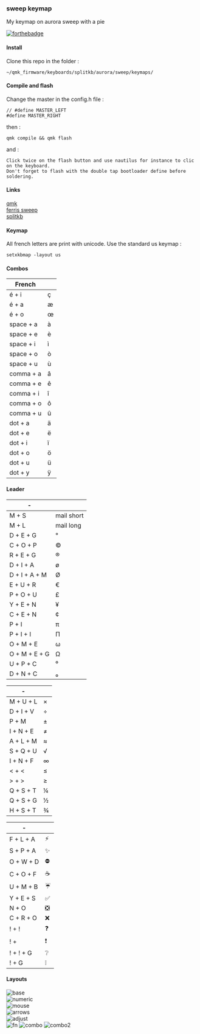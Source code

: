 ### sweep keymap
My keymap on aurora sweep with a pie

[![forthebadge](https://forthebadge.com/images/badges/built-with-love.svg)](https://forthebadge.com)

#### Install

Clone this repo in the folder :

    ~/qmk_firmware/keyboards/splitkb/aurora/sweep/keymaps/

#### Compile and flash

Change the master in the config.h file :

    // #define MASTER_LEFT
    #define MASTER_RIGHT

then :

    qmk compile && qmk flash

and :

    Click twice on the flash button and use nautilus for instance to clic on the keyboard.  
    Don't forget to flash with the double tap bootloader define before soldering.

#### Links

[qmk](https://docs.qmk.fm/#/)  
[ferris sweep](https://github.com/davidphilipbarr/Sweep)  
[splitkb](https://splitkb.com)

#### Keymap

All french letters are print with unicode.
Use the standard us keymap :

    setxkbmap -layout us

#### Combos

|     French       |                        |
|------------------|------------------------|
|   é + i          |   ç                    |
|   é + a          |   æ                    |
|   é + o          |   œ                    |
|   space + a      |   à                    |
|   space + e      |   è                    |
|   space + i      |   ì                    |
|   space + o      |   ò                    |
|   space + u      |   ù                    |
|   comma + a      |   â                    |
|   comma + e      |   ê                    |
|   comma + i      |   î                    |
|   comma + o      |   ô                    |
|   comma + u      |   û                    |
|   dot + a        |   ä                    |
|   dot + e        |   ë                    |
|   dot + i        |   ï                    |
|   dot + o        |   ö                    |
|   dot + u        |   ü                    |
|   dot + y        |   ÿ                    |


#### Leader

| -                  |                        |
|--------------------|------------------------|
|   M + S            |   mail short           |
|   M + L            |   mail long            |
|   D + E + G        |   °                    |
|   C + O + P        |   ©                    |
|   R + E + G        |   ®                    |
|   D + I + A        |   ø                    |
|   D + I + A + M    |   Ø                    |
|   E + U + R        |   €                    |
|   P + O + U        |   £                    |
|   Y + E + N        |   ¥                    |
|   C + E + N        |   ¢                    |
|   P + I            |   π                    |
|   P + I + I        |   Π                    |
|   O + M + E        |   ω                    |
|   O + M + E + G    |   Ω                    |
|   U + P + C        |   ⁰                    |
|   D + N + C        |   ₀                    |

| -                  |                        |
|--------------------|------------------------|
|   M + U + L        |   ×                    |
|   D + I + V        |   ÷                    |
|   P + M            |   ±                    |
|   I + N + E        |   ≠                    |
|   A + L + M        |   ≈                    |
|   S + Q + U        |   √                    |
|   I + N + F        |   ∞                    |
|   < + <            |   ≤                    |
|   > + >            |   ≥                    |
|   Q + S + T        |   ¼                    |
|   Q + S + G        |   ½                    |
|   H + S + T        |   ¾                    |

| -                  |                        |
|--------------------|------------------------|
|   F + L + A        |   ⚡                   |
|   S + P + A        |   ✨                   |
|   O + W + D        |   ⛔                   |
|   C + O + F        |   ☕                   |
|   U + M + B        |   ☔                   |
|   Y + E + S        |   ✅                   |
|   N + O            |   ❎                   |
|   C + R + O        |   ❌                   |
|   ! + !            |   ❓                   |
|   ! +              |   ❗                   |
|   ! + ! + G        |   ❔                   |
|   ! + G            |   ❕                   |

#### Layouts

![base](https://raw.githubusercontent.com/FLinguenheld/sweep_keymap/main/images/base.png "layout")  
![numeric](https://raw.githubusercontent.com/FLinguenheld/sweep_keymap/main/images/numeric.png "layout")  
![mouse](https://raw.githubusercontent.com/FLinguenheld/sweep_keymap/main/images/mouse.png "layout")  
![arrows](https://raw.githubusercontent.com/FLinguenheld/sweep_keymap/main/images/arrows.png "layout")  
![adjust](https://raw.githubusercontent.com/FLinguenheld/sweep_keymap/main/images/adjust.png "layout")  
![fn](https://raw.githubusercontent.com/FLinguenheld/sweep_keymap/main/images/fn.png "layout")
![combo](https://raw.githubusercontent.com/FLinguenheld/sweep_keymap/main/images/combos.png "layout")
![combo2](https://raw.githubusercontent.com/FLinguenheld/sweep_keymap/main/images/combos2.png "layout")


